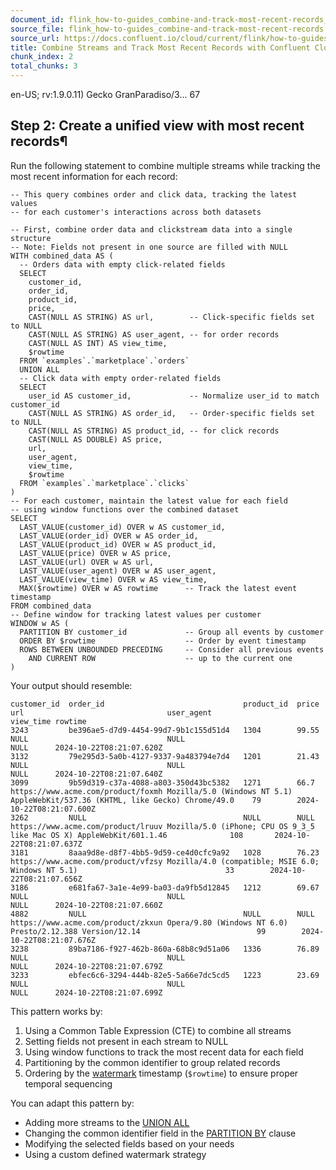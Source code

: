 ```yaml
---
document_id: flink_how-to-guides_combine-and-track-most-recent-records_chunk_2
source_file: flink_how-to-guides_combine-and-track-most-recent-records.md
source_url: https://docs.confluent.io/cloud/current/flink/how-to-guides/combine-and-track-most-recent-records.html
title: Combine Streams and Track Most Recent Records with Confluent Cloud for Apache Flink
chunk_index: 2
total_chunks: 3
---
```


en-US; rv:1.9.0.11) Gecko GranParadiso/3... 67

## Step 2: Create a unified view with most recent records¶

Run the following statement to combine multiple streams while tracking the most recent information for each record:

    -- This query combines order and click data, tracking the latest values
    -- for each customer's interactions across both datasets

    -- First, combine order data and clickstream data into a single structure
    -- Note: Fields not present in one source are filled with NULL
    WITH combined_data AS (
      -- Orders data with empty click-related fields
      SELECT
        customer_id,
        order_id,
        product_id,
        price,
        CAST(NULL AS STRING) AS url,        -- Click-specific fields set to NULL
        CAST(NULL AS STRING) AS user_agent, -- for order records
        CAST(NULL AS INT) AS view_time,
        $rowtime
      FROM `examples`.`marketplace`.`orders`
      UNION ALL
      -- Click data with empty order-related fields
      SELECT
        user_id AS customer_id,             -- Normalize user_id to match customer_id
        CAST(NULL AS STRING) AS order_id,   -- Order-specific fields set to NULL
        CAST(NULL AS STRING) AS product_id, -- for click records
        CAST(NULL AS DOUBLE) AS price,
        url,
        user_agent,
        view_time,
        $rowtime
      FROM `examples`.`marketplace`.`clicks`
    )
    -- For each customer, maintain the latest value for each field
    -- using window functions over the combined dataset
    SELECT
      LAST_VALUE(customer_id) OVER w AS customer_id,
      LAST_VALUE(order_id) OVER w AS order_id,
      LAST_VALUE(product_id) OVER w AS product_id,
      LAST_VALUE(price) OVER w AS price,
      LAST_VALUE(url) OVER w AS url,
      LAST_VALUE(user_agent) OVER w AS user_agent,
      LAST_VALUE(view_time) OVER w AS view_time,
      MAX($rowtime) OVER w AS rowtime      -- Track the latest event timestamp
    FROM combined_data
    -- Define window for tracking latest values per customer
    WINDOW w AS (
      PARTITION BY customer_id             -- Group all events by customer
      ORDER BY $rowtime                    -- Order by event timestamp
      ROWS BETWEEN UNBOUNDED PRECEDING     -- Consider all previous events
        AND CURRENT ROW                    -- up to the current one
    )

Your output should resemble:

    customer_id  order_id                               product_id  price    url                                user_agent                                                                         view_time rowtime
    3243         be396ae5-d7d9-4454-99d7-9b1c155d51d4   1304        99.55    NULL                               NULL                                                                               NULL      2024-10-22T08:21:07.620Z
    3132         79e295d3-5a0b-4127-9337-9a483794e7d4   1201        21.43    NULL                               NULL                                                                               NULL      2024-10-22T08:21:07.640Z
    3099         9b59d319-c37a-4088-a803-350d43bc5382   1271        66.7     https://www.acme.com/product/foxmh Mozilla/5.0 (Windows NT 5.1) AppleWebKit/537.36 (KHTML, like Gecko) Chrome/49.0    79        2024-10-22T08:21:07.600Z
    3262         NULL                                   NULL        NULL     https://www.acme.com/product/lruuv Mozilla/5.0 (iPhone; CPU OS 9_3_5 like Mac OS X) AppleWebKit/601.1.46              108       2024-10-22T08:21:07.637Z
    3181         8aaa9d8e-d8f7-4bb5-9d59-ce4d0cfc9a92   1028        76.23    https://www.acme.com/product/vfzsy Mozilla/4.0 (compatible; MSIE 6.0; Windows NT 5.1)                                 33        2024-10-22T08:21:07.656Z
    3186         e681fa67-3a1e-4e99-ba03-da9fb5d12845   1212        69.67    NULL                               NULL                                                                               NULL      2024-10-22T08:21:07.660Z
    4882         NULL                                   NULL        NULL     https://www.acme.com/product/zkxun Opera/9.80 (Windows NT 6.0) Presto/2.12.388 Version/12.14                          99        2024-10-22T08:21:07.676Z
    3238         89ba7186-f927-462b-860a-68b8c9d51a06   1336        76.89    NULL                               NULL                                                                               NULL      2024-10-22T08:21:07.679Z
    3233         ebfec6c6-3294-444b-82e5-5a66e7dc5cd5   1223        23.69    NULL                               NULL                                                                               NULL      2024-10-22T08:21:07.699Z

This pattern works by:

  1. Using a Common Table Expression (CTE) to combine all streams
  2. Setting fields not present in each stream to NULL
  3. Using window functions to track the most recent data for each field
  4. Partitioning by the common identifier to group related records
  5. Ordering by the [watermark](../../_glossary.html#term-watermark) timestamp (`$rowtime`) to ensure proper temporal sequencing

You can adapt this pattern by:

* Adding more streams to the [UNION ALL](../reference/queries/set-logic.html#flink-sql-set-logic-union)
* Changing the common identifier field in the [PARTITION BY](../reference/queries/match_recognize.html#flink-sql-pattern-recognition-partitioning) clause
* Modifying the selected fields based on your needs
* Using a custom defined watermark strategy
